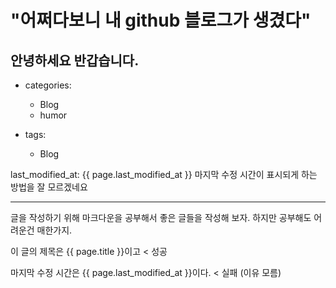 "어쩌다보니 내 github 블로그가 생겼다"
=

안녕하세요 반갑습니다.
-

+ categories:

  - Blog
  - humor

+ tags:

  - Blog

last_modified_at: {{ page.last_modified_at }}
마지막 수정 시간이 표시되게 하는 방법을 잘 모르겠네요

- - -

글을 작성하기 위해 마크다운을 공부해서 
좋은 글들을 작성해 보자.
하지만 공부해도 어려운건 매한가지.

이 글의 제목은 {{ page.title }}이고 < 성공

마지막 수정 시간은 {{ page.last_modified_at }}이다. < 실패 (이유 모름)
